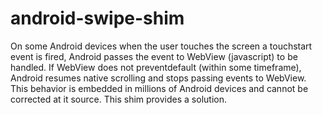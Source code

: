 android-swipe-shim
==================

On some Android devices when the user touches the screen a touchstart event is fired, Android passes the event to WebView (javascript) to be handled. If WebView does not preventdefault (within some timeframe), Android resumes native scrolling and stops passing events to WebView.  This behavior is embedded in millions of Android devices and cannot be corrected at it source. This shim provides a solution.
